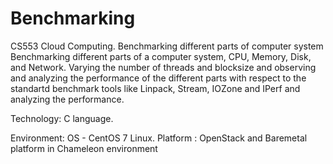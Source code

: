 # Benchmarking
CS553 Cloud Computing. Benchmarking different parts of computer system
Benchmarking different parts of a computer system, CPU, Memory, Disk, and Network.
Varying the number of threads and blocksize and observing and analyzing the performance of the different parts with
respect to the standartd benchmark tools like Linpack, Stream, IOZone and IPerf and analyzing the performance.

Technology: C language.

Environment:
OS - CentOS 7 Linux. 
Platform : OpenStack and Baremetal platform in Chameleon environment
